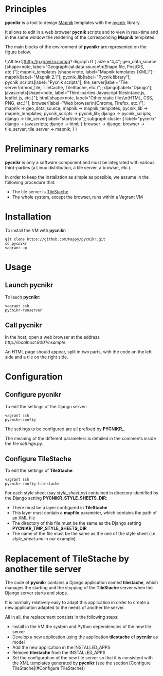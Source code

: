 # Principles

**pycnikr** is a tool to design [Mapnik](http://mapnik.org/) templates with
the [pycnik](https://github.com/Mappy/pycnik) library.

It allows to edit in a web browser **pycnik** scripts and to view in real-time
and in the same window the rendering of the corresponding **Mapnik** templates.

The main blocks of the environment of **pycnikr** are represented on the figure
below.

![Alt text](http://g.gravizo.com/g?
  digraph G {
    aize ="4,4";
    geo_data_source [shape=note, label="Geographical data source\\n(Shape file, PostGIS, etc.)"];
    mapnik_templates [shape=note, label="Mapnik templates (XML)"];
    mapnik[label="Mapnik 2.1"];
    pycnik_lib[label="Pycnik library"];
    pycnik_scripts[label="Pycnik scripts"];
    tile_server[label="Tile server\\n(mod_tile, TileCache, TileStache, etc.)"];
    django[label="Django"];
    javascripts[shape=note, label="Third-parties Javascript files\\n(ace.js, leaflet.js, etc.)"];
    html[shape=note, label="Other static files\\n(HTML, CSS, PNG, etc.)"];
    browser[label="Web browser\\n(Chrome, Firefox, etc.)"];
    mapnik -> geo_data_source;
    mapnik -> mapnik_templates;
    pycnik_lib -> mapnik_templates;
    pycnik_scripts -> pycnik_lib;
    django -> pycnik_scripts;
    django -> tile_server[label="start/stop"];
    subgraph cluster {
        label="pycnikr"
        django -> javascripts;
        django -> html;
    }
    browser -> django;
    browser -> tile_server;
    tile_server -> mapnik;
  }
)

# Preliminary remarks

**pycnikr** is only a software component and must be integrated with various third-parties
(a Linux distribution, a tile server, a browser, etc.).

In order to keep the installation as simple as possible, we assume in the following procedure that:

* The tile server is [TileStache](https://github.com/TileStache/TileStache)
* The whole system, except the browser, runs within a Vagrant VM

# Installation

To install the VM with **pycnikr**:

    git clone https://github.com/Mappy/pycnikr.git
    cd pycnikr
    vagrant up

# Usage

## Launch pycnikr

To lauch **pycnikr**:

    vagrant ssh
    pycnikr-runserver

## Call pycnikr

In the host, open a web browser at the address *http://localhost:8001/example*.

An HTML page should appear, split in two parts, with the code on the left side
and a tile on the right side.

# Configuration

## Configure pycnikr

To edit the settings of the Django server:

    vagrant ssh
    pycnikr-config

The settings to be configured are all prefixed by **PYCNIKR_**.

The meaning of the different parameters is detailed in the comments inside the
file *settings.py*.

## Configure TileStache

To edit the settings of **TileStache**:

    vagrant ssh
    pycnikr-config-tilestache

For each style sheet (say *style\_sheet.py*) contained in directory identified by the Django setting **PYCNIKR_STYLE_SHEETS_DIR**:
* There must be a layer configured in **TileStache**
* This layer must contain a **mapfile** parameter, which contains the path of an XML file
* The directory of this file must be the same as the Django setting **PYCNIKR_TMP_STYLE_SHEETS_DIR**
* The name of the file must be the same as the one of the style sheet (i.e. *style\_sheet.xml* in our example).

# Replacement of TileStache by another tile server

The code of **pycnikr** contains a Django application named
**tilestache**, which manages the starting and the stopping of the
**TileStache** server when the Django server starts and stops.

It is normally relatively easy to adapt this application in order to create a
new application adapted to the needs of another tile server.

All in all, the replacement consists in the following steps:

* Install in the VM the system and Python dependencies of the new tile server
* Develop a new application using the application **tilestache** of **pycnikr**
as model
* Add the new application in the INSTALLED_APPS
* Remove **tilestache** from the INSTALLED_APPS
* Set the configuration of the new tile server so that it is consistent with
the XML templates generated by **pycnikr**  (see the section
[Configure TileStache](#Configure TileStache))
